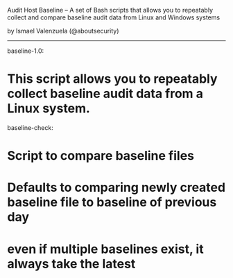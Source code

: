 Audit Host Baseline – A set of Bash scripts that allows you to repeatably collect and compare baseline audit data from Linux and Windows systems

by Ismael Valenzuela (@aboutsecurity)

-------------------------------------

baseline-1.0:

# This script allows you to repeatably collect baseline audit data from a Linux system.

baseline-check: 

# Script to compare baseline files 
# Defaults to comparing newly created baseline file to baseline of previous day 
# even if multiple baselines exist, it always take the latest